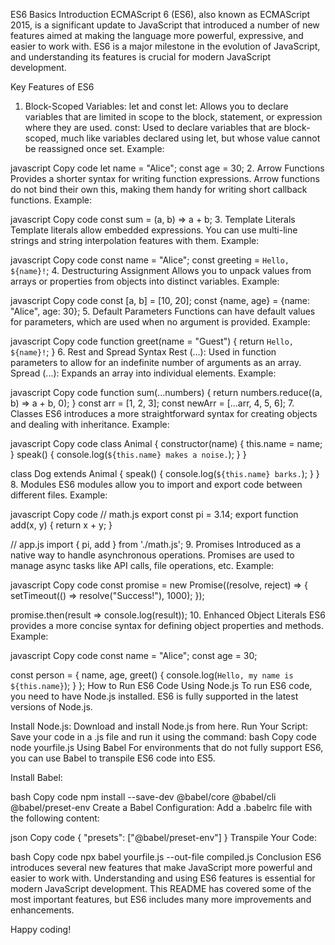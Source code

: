 ES6 Basics
Introduction
ECMAScript 6 (ES6), also known as ECMAScript 2015, is a significant update to JavaScript that introduced a number of new features aimed at making the language more powerful, expressive, and easier to work with. ES6 is a major milestone in the evolution of JavaScript, and understanding its features is crucial for modern JavaScript development.

Key Features of ES6
1. Block-Scoped Variables: let and const
let: Allows you to declare variables that are limited in scope to the block, statement, or expression where they are used.
const: Used to declare variables that are block-scoped, much like variables declared using let, but whose value cannot be reassigned once set.
Example:

javascript
Copy code
let name = "Alice";
const age = 30;
2. Arrow Functions
Provides a shorter syntax for writing function expressions.
Arrow functions do not bind their own this, making them handy for writing short callback functions.
Example:

javascript
Copy code
const sum = (a, b) => a + b;
3. Template Literals
Template literals allow embedded expressions. You can use multi-line strings and string interpolation features with them.
Example:

javascript
Copy code
const name = "Alice";
const greeting = `Hello, ${name}!`;
4. Destructuring Assignment
Allows you to unpack values from arrays or properties from objects into distinct variables.
Example:

javascript
Copy code
const [a, b] = [10, 20];
const {name, age} = {name: "Alice", age: 30};
5. Default Parameters
Functions can have default values for parameters, which are used when no argument is provided.
Example:

javascript
Copy code
function greet(name = "Guest") {
  return `Hello, ${name}!`;
}
6. Rest and Spread Syntax
Rest (...): Used in function parameters to allow for an indefinite number of arguments as an array.
Spread (...): Expands an array into individual elements.
Example:

javascript
Copy code
function sum(...numbers) {
  return numbers.reduce((a, b) => a + b, 0);
}
const arr = [1, 2, 3];
const newArr = [...arr, 4, 5, 6];
7. Classes
ES6 introduces a more straightforward syntax for creating objects and dealing with inheritance.
Example:

javascript
Copy code
class Animal {
  constructor(name) {
    this.name = name;
  }
  speak() {
    console.log(`${this.name} makes a noise.`);
  }
}

class Dog extends Animal {
  speak() {
    console.log(`${this.name} barks.`);
  }
}
8. Modules
ES6 modules allow you to import and export code between different files.
Example:

javascript
Copy code
// math.js
export const pi = 3.14;
export function add(x, y) {
  return x + y;
}

// app.js
import { pi, add } from './math.js';
9. Promises
Introduced as a native way to handle asynchronous operations. Promises are used to manage async tasks like API calls, file operations, etc.
Example:

javascript
Copy code
const promise = new Promise((resolve, reject) => {
  setTimeout(() => resolve("Success!"), 1000);
});

promise.then(result => console.log(result));
10. Enhanced Object Literals
ES6 provides a more concise syntax for defining object properties and methods.
Example:

javascript
Copy code
const name = "Alice";
const age = 30;

const person = {
  name,
  age,
  greet() {
    console.log(`Hello, my name is ${this.name}`);
  }
};
How to Run ES6 Code
Using Node.js
To run ES6 code, you need to have Node.js installed. ES6 is fully supported in the latest versions of Node.js.

Install Node.js: Download and install Node.js from here.
Run Your Script: Save your code in a .js file and run it using the command:
bash
Copy code
node yourfile.js
Using Babel
For environments that do not fully support ES6, you can use Babel to transpile ES6 code into ES5.

Install Babel:

bash
Copy code
npm install --save-dev @babel/core @babel/cli @babel/preset-env
Create a Babel Configuration:
Add a .babelrc file with the following content:

json
Copy code
{
  "presets": ["@babel/preset-env"]
}
Transpile Your Code:

bash
Copy code
npx babel yourfile.js --out-file compiled.js
Conclusion
ES6 introduces several new features that make JavaScript more powerful and easier to work with. Understanding and using ES6 features is essential for modern JavaScript development. This README has covered some of the most important features, but ES6 includes many more improvements and enhancements.

Happy coding!


